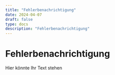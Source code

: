 ```yaml
---
title: "Fehlerbenachrichtigung"
date: 2024-04-07
draft: false
type: docs
description: "Fehlerbenachrichtigung"
---
```


# Fehlerbenachrichtigung

Hier könnte Ihr Text stehen